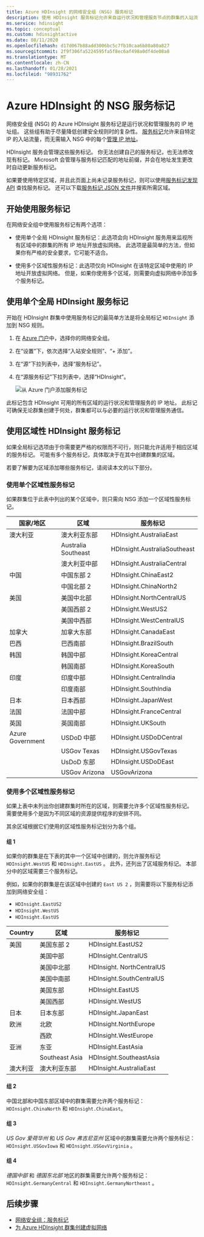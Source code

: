 ```yaml
---
title: Azure HDInsight 的网络安全组 (NSG) 服务标记
description: 使用 HDInsight 服务标记允许来自运行状况和管理服务节点的群集的入站流量，而无需向你的 Nsg 添加 IP 地址。
ms.service: hdinsight
ms.topic: conceptual
ms.custom: hdinsightactive
ms.date: 08/11/2020
ms.openlocfilehash: d17d067b88add3006bc5c7fb10caa6b80a80a827
ms.sourcegitcommit: 2f9f306fa5224595fa5f8ec6af498a0df4de08a8
ms.translationtype: MT
ms.contentlocale: zh-CN
ms.lasthandoff: 01/28/2021
ms.locfileid: "98931762"
---
```

# <a name="nsg-service-tags-for-azure-hdinsight"></a>Azure HDInsight 的 NSG 服务标记

网络安全组 (NSG) 的 Azure HDInsight 服务标记是运行状况和管理服务的 IP 地址组。 这些组有助于尽量降低创建安全规则时的复杂性。 [服务标记](../virtual-network/network-security-groups-overview.md#service-tags)允许来自特定 IP 的入站流量，而无需输入 NSG 中的每个[管理 IP 地址](hdinsight-management-ip-addresses.md)。

HDInsight 服务会管理这些服务标记。 你无法创建自己的服务标记，也无法修改现有标记。 Microsoft 会管理与服务标记匹配的地址前缀，并会在地址发生更改时自动更新服务标记。

如果要使用特定区域，并且此页面上尚未记录服务标记，则可以使用[服务标记发现 API](../virtual-network/service-tags-overview.md#use-the-service-tag-discovery-api-public-preview) 查找服务标记。 还可以下载[服务标记 JSON 文件](../virtual-network/service-tags-overview.md#discover-service-tags-by-using-downloadable-json-files)并搜索所需区域。

## <a name="get-started-with-service-tags"></a>开始使用服务标记

在网络安全组中使用服务标记有两个选项：

- 使用单个全局 HDInsight 服务标记：此选项会向 HDInsight 服务用来监视所有区域中的群集的所有 IP 地址开放虚拟网络。 此选项是最简单的方法，但如果你有严格的安全要求，它可能不适合。

- 使用多个区域性服务标记：此选项仅向 HDInsight 在该特定区域中使用的 IP 地址开放虚拟网络。 但是，如果你使用多个区域，则需要向虚拟网络中添加多个服务标记。

## <a name="use-a-single-global-hdinsight-service-tag"></a>使用单个全局 HDInsight 服务标记

开始在 HDInsight 群集中使用服务标记的最简单方法是将全局标记 `HDInsight` 添加到 NSG 规则。

1. 在 [Azure 门户](https://portal.azure.com/)中，选择你的网络安全组。

1. 在“设置”下，依次选择“入站安全规则”、“+ 添加”。  

1. 在“源”下拉列表中，选择“服务标记”。 

1. 在“源服务标记”下拉列表中，选择“HDInsight”。 

    ![从 Azure 门户添加服务标记](./media/hdinsight-service-tags/azure-portal-add-service-tag.png)

此标记包含 HDInsight 可用的所有区域的运行状况和管理服务的 IP 地址。 此标记可确保无论群集创建于何处，群集都可以与必要的运行状况和管理服务通信。

## <a name="use-regional-hdinsight-service-tags"></a>使用区域性 HDInsight 服务标记

如果全局标记选项由于你需要更严格的权限而不可行，则只能允许适用于相应区域的服务标记。 可能有多个服务标记，具体取决于在其中创建群集的区域。

若要了解要为区域添加哪些服务标记，请阅读本文的以下部分。

### <a name="use-a-single-regional-service-tag"></a>使用单个区域性服务标记

如果群集位于此表中列出的某个区域中，则只需向 NSG 添加一个区域性服务标记。

| 国家/地区 | 区域 | 服务标记 |
| ---- | ---- | ---- |
| 澳大利亚 | 澳大利亚东部 | HDInsight.AustraliaEast |
| &nbsp; | Australia Southeast | HDInsight.AustraliaSoutheast |
| &nbsp; | 澳大利亚中部 | HDInsight.AustraliaCentral |
| 中国 | 中国东部 2 | HDInsight.ChinaEast2 |
| &nbsp; | 中国北部 2 | HDInsight.ChinaNorth2 |
| 美国 | 美国中北部 | HDInsight.NorthCentralUS |
| &nbsp; | 美国西部 2 | HDInsight.WestUS2 |
| &nbsp; | 美国中西部 | HDInsight.WestCentralUS |
| 加拿大 | 加拿大东部 | HDInsight.CanadaEast |
| 巴西 | 巴西南部 | HDInsight.BrazilSouth |
| 韩国 | 韩国中部 | HDInsight.KoreaCentral |
| &nbsp; | 韩国南部 | HDInsight.KoreaSouth |
| 印度 | 印度中部 | HDInsight.CentralIndia |
| &nbsp; | 印度南部 | HDInsight.SouthIndia |
| 日本 | 日本西部 | HDInsight.JapanWest |
| 法国 | 法国中部| HDInsight.FranceCentral |
| 英国 | 英国南部 | HDInsight.UKSouth |
| Azure Government | USDoD 中部 | HDInsight.USDoDCentral |
| &nbsp; | USGov Texas | HDInsight.USGovTexas |
| &nbsp; | UsDoD 东部 | HDInsight.USDoDEast |
| &nbsp; | USGov Arizona | USGovArizona |

### <a name="use-multiple-regional-service-tags"></a>使用多个区域性服务标记

如果上表中未列出你创建群集时所在的区域，则需要允许多个区域性服务标记。 需要使用多个是因为不同区域的资源提供程序的安排不同。

其余区域根据它们使用的区域性服务标记划分为各个组。

#### <a name="group-1"></a>组 1

如果你的群集是在下表的其中一个区域中创建的，则允许服务标记 `HDInsight.WestUS` 和 `HDInsight.EastUS` 。 此外，还列出了区域服务标记。 本部分中的区域需要三个服务标记。

例如，如果你的群集是在该区域中创建的 `East US 2` ，则需要将以下服务标记添加到网络安全组：

- `HDInsight.EastUS2`
- `HDInsight.WestUS`
- `HDInsight.EastUS`

| Country | 区域 | 服务标记 |
| ---- | ---- | ---- |
| 美国 | 美国东部 2 | HDInsight.EastUS2 |
| &nbsp; | 美国中部 | HDInsight.CentralUS |
| &nbsp; | 美国中北部 | HDInsight. NorthCentralUS |
| &nbsp; | 美国中南部 | HDInsight.SouthCentralUS |
| &nbsp; | 美国东部 | HDInsight.EastUS |
| &nbsp; | 美国西部 | HDInsight.WestUS |
| 日本 | 日本东部 | HDInsight.JapanEast |
| 欧洲 | 北欧 | HDInsight.NorthEurope |
| &nbsp; | 西欧| HDInsight.WestEurope |
| 亚洲 | 东亚 | HDInsight.EastAsia |
| &nbsp; | Southeast Asia | HDInsight.SoutheastAsia |
| 澳大利亚 | 澳大利亚东部 | HDInsight.AustraliaEast |

#### <a name="group-2"></a>组 2

中国北部和中国东部区域中的群集需要允许两个服务标记：`HDInsight.ChinaNorth` 和 `HDInsight.ChinaEast`。

#### <a name="group-3"></a>组 3

*US Gov 爱荷华州* 和 *US Gov 弗吉尼亚州* 区域中的群集需要允许两个服务标记： `HDInsight.USGovIowa` 和 `HDInsight.USGovVirginia` 。

#### <a name="group-4"></a>组 4

*德国中部* 和 *德国东北部* 地区的群集需要允许两个服务标记： `HDInsight.GermanyCentral` 和 `HDInsight.GermanyNortheast` 。

## <a name="next-steps"></a>后续步骤

- [网络安全组：服务标记](../virtual-network/network-security-groups-overview.md#security-rules)
- [为 Azure HDInsight 群集创建虚拟网络](hdinsight-create-virtual-network.md)